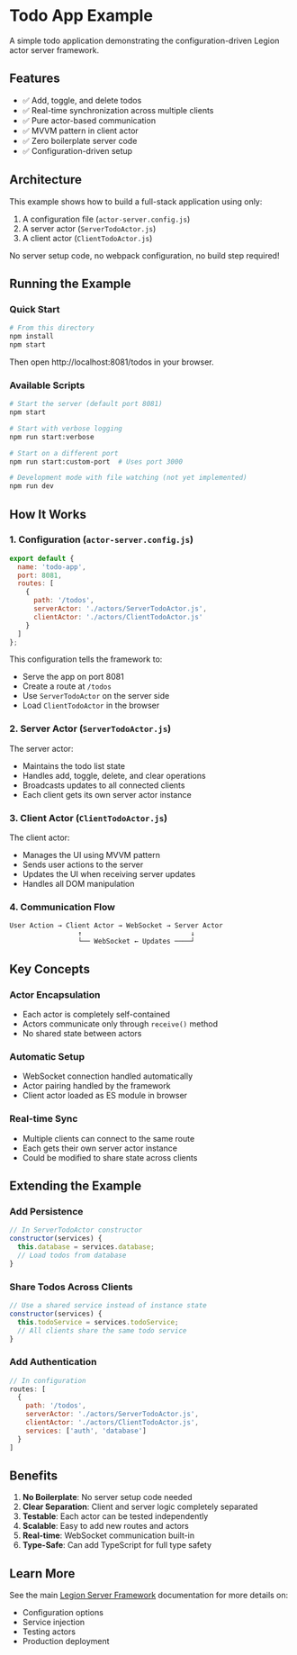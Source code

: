 # Todo App Example

A simple todo application demonstrating the configuration-driven Legion actor server framework.

## Features

- ✅ Add, toggle, and delete todos
- ✅ Real-time synchronization across multiple clients
- ✅ Pure actor-based communication
- ✅ MVVM pattern in client actor
- ✅ Zero boilerplate server code
- ✅ Configuration-driven setup

## Architecture

This example shows how to build a full-stack application using only:
1. A configuration file (`actor-server.config.js`)
2. A server actor (`ServerTodoActor.js`)
3. A client actor (`ClientTodoActor.js`)

No server setup code, no webpack configuration, no build step required!

## Running the Example

### Quick Start

```bash
# From this directory
npm install
npm start
```

Then open http://localhost:8081/todos in your browser.

### Available Scripts

```bash
# Start the server (default port 8081)
npm start

# Start with verbose logging
npm run start:verbose

# Start on a different port
npm run start:custom-port  # Uses port 3000

# Development mode with file watching (not yet implemented)
npm run dev
```

## How It Works

### 1. Configuration (`actor-server.config.js`)

```javascript
export default {
  name: 'todo-app',
  port: 8081,
  routes: [
    {
      path: '/todos',
      serverActor: './actors/ServerTodoActor.js',
      clientActor: './actors/ClientTodoActor.js'
    }
  ]
};
```

This configuration tells the framework to:
- Serve the app on port 8081
- Create a route at `/todos`
- Use `ServerTodoActor` on the server side
- Load `ClientTodoActor` in the browser

### 2. Server Actor (`ServerTodoActor.js`)

The server actor:
- Maintains the todo list state
- Handles add, toggle, delete, and clear operations
- Broadcasts updates to all connected clients
- Each client gets its own server actor instance

### 3. Client Actor (`ClientTodoActor.js`)

The client actor:
- Manages the UI using MVVM pattern
- Sends user actions to the server
- Updates the UI when receiving server updates
- Handles all DOM manipulation

### 4. Communication Flow

```
User Action → Client Actor → WebSocket → Server Actor
                 ↑                           ↓
                 └── WebSocket ← Updates ────┘
```

## Key Concepts

### Actor Encapsulation
- Each actor is completely self-contained
- Actors communicate only through `receive()` method
- No shared state between actors

### Automatic Setup
- WebSocket connection handled automatically
- Actor pairing handled by the framework
- Client actor loaded as ES module in browser

### Real-time Sync
- Multiple clients can connect to the same route
- Each gets their own server actor instance
- Could be modified to share state across clients

## Extending the Example

### Add Persistence
```javascript
// In ServerTodoActor constructor
constructor(services) {
  this.database = services.database;
  // Load todos from database
}
```

### Share Todos Across Clients
```javascript
// Use a shared service instead of instance state
constructor(services) {
  this.todoService = services.todoService;
  // All clients share the same todo service
}
```

### Add Authentication
```javascript
// In configuration
routes: [
  {
    path: '/todos',
    serverActor: './actors/ServerTodoActor.js',
    clientActor: './actors/ClientTodoActor.js',
    services: ['auth', 'database']
  }
]
```

## Benefits

1. **No Boilerplate**: No server setup code needed
2. **Clear Separation**: Client and server logic completely separated
3. **Testable**: Each actor can be tested independently
4. **Scalable**: Easy to add new routes and actors
5. **Real-time**: WebSocket communication built-in
6. **Type-Safe**: Can add TypeScript for full type safety

## Learn More

See the main [Legion Server Framework](../../README.md) documentation for more details on:
- Configuration options
- Service injection
- Testing actors
- Production deployment